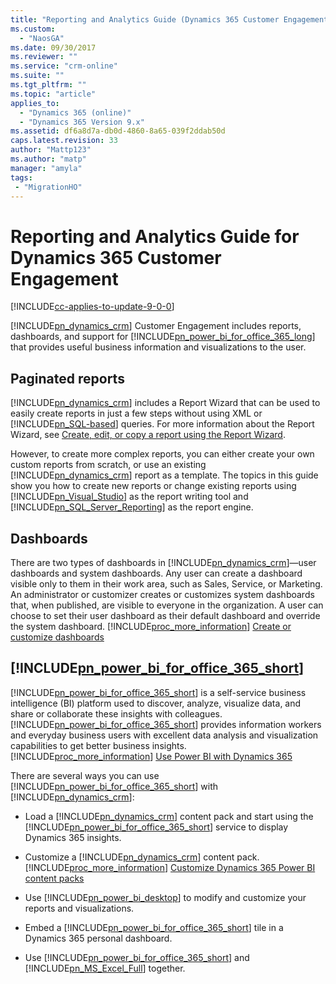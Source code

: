 ```yaml
---
title: "Reporting and Analytics Guide (Dynamics 365 Customer Engagement) | MicrosoftDocs"
ms.custom: 
  - "NaosGA"
ms.date: 09/30/2017
ms.reviewer: ""
ms.service: "crm-online"
ms.suite: ""
ms.tgt_pltfrm: ""
ms.topic: "article"
applies_to: 
  - "Dynamics 365 (online)"
  - "Dynamics 365 Version 9.x"
ms.assetid: df6a8d7a-db0d-4860-8a65-039f2ddab50d
caps.latest.revision: 33
author: "Mattp123"
ms.author: "matp"
manager: "amyla"
tags: 
 - "MigrationHO"
---
```

# Reporting and Analytics Guide for Dynamics 365 Customer Engagement

[!INCLUDE[cc-applies-to-update-9-0-0](../includes/cc_applies_to_update_9_0_0.md)]

[!INCLUDE[pn_dynamics_crm](../includes/pn-dynamics-crm.md)] Customer Engagement includes reports, dashboards, and support for [!INCLUDE[pn_power_bi_for_office_365_long](../includes/pn-power-bi-for-office-365-long.md)] that provides useful business information and visualizations to the user.  
  
 ## Paginated reports  
  
 [!INCLUDE[pn_dynamics_crm](../includes/pn-dynamics-crm.md)] includes a Report Wizard that can be used to easily create reports in just a few steps without using XML or [!INCLUDE[pn_SQL-based](../includes/pn-sql-based.md)] queries. For more information about the Report Wizard, see [Create, edit, or copy a report using the Report Wizard](../basics/create-edit-copy-report-wizard.md).  
  
 However, to create more complex reports, you can either create your own custom reports from scratch, or use an existing [!INCLUDE[pn_dynamics_crm](../includes/pn-dynamics-crm.md)] report as a template. The topics in this guide show you how to create new reports or change existing reports using [!INCLUDE[pn_Visual_Studio](../includes/pn-visual-studio.md)] as the report writing tool and [!INCLUDE[pn_SQL_Server_Reporting](../includes/pn-sql-server-reporting.md)] as the report engine.  
  
 ## Dashboards  
  
 There are two types of dashboards in [!INCLUDE[pn_dynamics_crm](../includes/pn-dynamics-crm.md)]—user dashboards and system dashboards. Any user can create a dashboard visible only to them in their work area, such as Sales, Service, or Marketing.  An administrator or customizer creates or customizes system dashboards that, when published, are visible to everyone in the organization. A user can choose to set their user dashboard as their default dashboard and override the system dashboard. [!INCLUDE[proc_more_information](../includes/proc-more-information.md)] [Create or customize dashboards](../customize/create-edit-dashboards.md)  
  
 ## [!INCLUDE[pn_power_bi_for_office_365_short](../includes/pn-power-bi-for-office-365-short.md)]  
  
 [!INCLUDE[pn_power_bi_for_office_365_short](../includes/pn-power-bi-for-office-365-short.md)] is a self-service business intelligence (BI) platform used to discover, analyze, visualize data, and share or collaborate these insights with colleagues. [!INCLUDE[pn_power_bi_for_office_365_short](../includes/pn-power-bi-for-office-365-short.md)] provides information workers and everyday business users with excellent data analysis and visualization capabilities to get better business insights. [!INCLUDE[proc_more_information](../includes/proc-more-information.md)] [Use Power BI with Dynamics 365](../admin/use-power-bi.md)  
  
 There are several ways you can use [!INCLUDE[pn_power_bi_for_office_365_short](../includes/pn-power-bi-for-office-365-short.md)] with [!INCLUDE[pn_dynamics_crm](../includes/pn-dynamics-crm.md)]:  
  
-   Load a [!INCLUDE[pn_dynamics_crm](../includes/pn-dynamics-crm.md)] content pack and start using the [!INCLUDE[pn_power_bi_for_office_365_short](../includes/pn-power-bi-for-office-365-short.md)] service to display Dynamics 365 insights.  
  
-   Customize a [!INCLUDE[pn_dynamics_crm](../includes/pn-dynamics-crm.md)] content pack. [!INCLUDE[proc_more_information](../includes/proc-more-information.md)] [Customize Dynamics 365 Power BI content packs](../analytics/customize-power-bi-content-packs.md)  
  
-   Use [!INCLUDE[pn_power_bi_desktop](../includes/pn-power-bi-desktop.md)] to modify and customize your reports and visualizations.  
  
-   Embed a [!INCLUDE[pn_power_bi_for_office_365_short](../includes/pn-power-bi-for-office-365-short.md)] tile in a Dynamics 365 personal dashboard.  
  
-   Use [!INCLUDE[pn_power_bi_for_office_365_short](../includes/pn-power-bi-for-office-365-short.md)] and [!INCLUDE[pn_MS_Excel_Full](../includes/pn-ms-excel-full.md)] together.  
  

